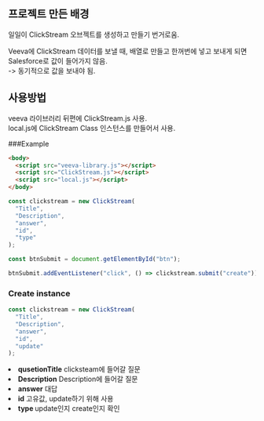 ## 프로젝트 만든 배경

일일이 ClickStream 오브젝트를 생성하고 만들기 번거로움.

Veeva에 ClickStream 데이터를 보낼 때, 배열로 만들고 한꺼번에 넣고 보내게 되면 Salesforce로 값이 들어가지 않음.  
-> 동기적으로 값을 보내야 됨.

## 사용방법

veeva 라이브러리 뒤편에 ClickStream.js 사용.  
local.js에 ClickStream Class 인스턴스를 만들어서 사용.

###Example

```html
<body>
  <script src="veeva-library.js"></script>
  <script src="ClickStream.js"></script>
  <script src="local.js"></script>
</body>
```

```js
const clickstream = new ClickStream(
  "Title",
  "Description",
  "answer",
  "id",
  "type"
);

const btnSubmit = document.getElementById("btn");

btnSubmit.addEventListener("click", () => clickstream.submit("create"));
```

### Create instance

```js
const clickstream = new ClickStream(
  "Title",
  "Description",
  "answer",
  "id",
  "update"
);
```

<li> <strong>qusetionTitle</strong> clicksteam에 들어갈 질문</li>
<li> <strong>Description</strong> Description에 들어갈 질문</li>
<li> <strong>answer</strong> 대답</li>
<li> <strong> id</strong> 고유값, update하기 위해 사용</li>
<li><strong>type </strong>update인지 create인지 확인</li>
